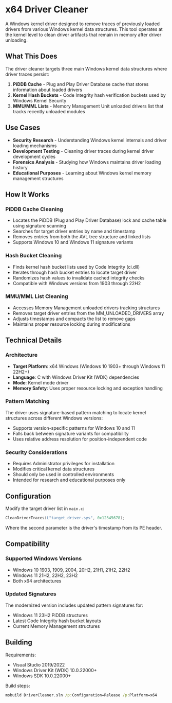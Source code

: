 # x64 Driver Cleaner

A Windows kernel driver designed to remove traces of previously loaded drivers from various Windows kernel data structures. This tool operates at the kernel level to clean driver artifacts that remain in memory after driver unloading.

## What This Does

The driver cleaner targets three main Windows kernel data structures where driver traces persist:

1. **PiDDB Cache** - Plug and Play Driver Database cache that stores information about loaded drivers
2. **Kernel Hash Buckets** - Code Integrity hash verification buckets used by Windows Kernel Security
3. **MMU/MML Lists** - Memory Management Unit unloaded drivers list that tracks recently unloaded modules

## Use Cases

- **Security Research** - Understanding Windows kernel internals and driver loading mechanisms
- **Development Testing** - Cleaning driver traces during kernel driver development cycles
- **Forensics Analysis** - Studying how Windows maintains driver loading history
- **Educational Purposes** - Learning about Windows kernel memory management structures

## How It Works

### PiDDB Cache Cleaning
- Locates the PiDDB (Plug and Play Driver Database) lock and cache table using signature scanning
- Searches for target driver entries by name and timestamp
- Removes entries from both the AVL tree structure and linked lists
- Supports Windows 10 and Windows 11 signature variants

### Hash Bucket Cleaning  
- Finds kernel hash bucket lists used by Code Integrity (ci.dll)
- Iterates through hash bucket entries to locate target driver
- Randomizes hash values to invalidate cached integrity checks
- Compatible with Windows versions from 1903 through 22H2

### MMU/MML List Cleaning
- Accesses Memory Management unloaded drivers tracking structures
- Removes target driver entries from the MM_UNLOADED_DRIVERS array
- Adjusts timestamps and compacts the list to remove gaps
- Maintains proper resource locking during modifications

## Technical Details

### Architecture
- **Target Platform**: x64 Windows (Windows 10 1903+ through Windows 11 22H2+)
- **Language**: C with Windows Driver Kit (WDK) dependencies
- **Mode**: Kernel mode driver
- **Memory Safety**: Uses proper resource locking and exception handling

### Pattern Matching
The driver uses signature-based pattern matching to locate kernel structures across different Windows versions:
- Supports version-specific patterns for Windows 10 and 11
- Falls back between signature variants for compatibility
- Uses relative address resolution for position-independent code

### Security Considerations
- Requires Administrator privileges for installation
- Modifies critical kernel data structures
- Should only be used in controlled environments
- Intended for research and educational purposes only

## Configuration

Modify the target driver list in `main.c`:

```c
CleanDriverTraces(L"target_driver.sys", 0x12345678);
```

Where the second parameter is the driver's timestamp from its PE header.

## Compatibility

### Supported Windows Versions
- Windows 10 1903, 1909, 2004, 20H2, 21H1, 21H2, 22H2
- Windows 11 21H2, 22H2, 23H2
- Both x64 architectures

### Updated Signatures
The modernized version includes updated pattern signatures for:
- Windows 11 23H2 PiDDB structures
- Latest Code Integrity hash bucket layouts
- Current Memory Management structures

## Building

Requirements:
- Visual Studio 2019/2022
- Windows Driver Kit (WDK) 10.0.22000+
- Windows SDK 10.0.22000+

Build steps:
```cmd
msbuild DriverCleaner.sln /p:Configuration=Release /p:Platform=x64
```
